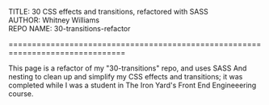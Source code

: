 TITLE: 30 CSS effects and transitions, refactored with SASS<br>
AUTHOR: Whitney Williams<br>
REPO NAME: 30-transitions-refactor<br>

===============================================================================

This page is a refactor of my "30-transitions" repo, and uses SASS And nesting
to clean up and simplify my CSS effects and transitions; it was completed while
I was a student in The Iron Yard's Front End Engineeering course.
